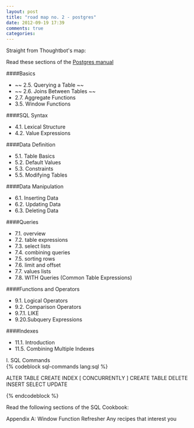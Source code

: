 ```yaml
---
layout: post
title: "road map no. 2 - postgres"
date: 2012-09-19 17:39
comments: true
categories: 
---
```


Straight from Thoughtbot's map:

Read these sections of the [Postgres manual](http://www.postgresql.org/docs/9.0/static/index.html)


####Basics
- ~~ 2.5. Querying a Table ~~
- ~~ 2.6. Joins Between Tables ~~
- 2.7. Aggregate Functions
- 3.5. Window Functions

####SQL Syntax  
- 4.1. Lexical Structure
- 4.2. Value Expressions

####Data Definition  
- 5.1. Table Basics
- 5.2. Default Values
- 5.3. Constraints
- 5.5. Modifying Tables

####Data Manipulation  
- 6.1. Inserting Data
- 6.2. Updating Data
- 6.3. Deleting Data

####Queries  
- 7.1. overview
- 7.2. table expressions
- 7.3. select lists
- 7.4. combining queries
- 7.5. sorting rows
- 7.6. limit and offset
- 7.7. values lists
- 7.8. WITH Queries (Common Table Expressions)

####Functions and Operators  
- 9.1. Logical Operators
- 9.2. Comparison Operators
- 9.7.1. LIKE
- 9.20.Subquery Expressions

####Indexes  
- 11.1. Introduction
- 11.5. Combining Multiple Indexes

I. SQL Commands  
{% codeblock sql-commands lang:sql %}

ALTER TABLE
CREATE INDEX [ CONCURRENTLY ]
CREATE TABLE
DELETE
INSERT
SELECT
UPDATE

{% endcodeblock %}

Read the following sections of the SQL Cookbook:  

Appendix A: Window Function Refresher
Any recipes that interest you